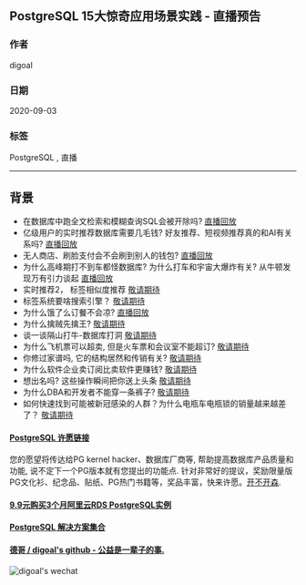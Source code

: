 ## PostgreSQL 15大惊奇应用场景实践 - 直播预告    
    
### 作者    
digoal    
    
### 日期    
2020-09-03    
    
### 标签    
PostgreSQL , 直播     
    
----    
    
## 背景    
    
- 在数据库中跑全文检索和模糊查询SQL会被开除吗?    [直播回放](https://yq.aliyun.com/live/245189 "搜索业务")    
- 亿级用户的实时推荐数据库需要几毛钱? 好友推荐、短视频推荐真的和AI有关系吗?   [直播回放](https://yq.aliyun.com/live/145196 "实时推荐业务")    
- 无人商店、刷脸支付会不会刷到别人的钱包?   [直播回放](https://yq.aliyun.com/live/245319 "人脸识别业务")    
- 为什么高峰期打不到车都怪数据库? 为什么打车和宇宙大爆炸有关? 从牛顿发现万有引力谈起 [直播回放](https://yq.aliyun.com/live/245374 "dd打车逻辑")     
- 实时推荐2， 标签相似度推荐  [敬请期待](./20200903_02.md "阿里妈妈") 
- 标签系统要啥搜索引擎？  [敬请期待](./20200903_02.md "阿里云十亿级资源标签系统jsonb") 
- 为什么饿了么订餐不会凉?  [直播回放](https://yq.aliyun.com/live/245460 "饿了么配送调度")    
- 为什么擒贼先擒王?  [敬请期待](./20200903_02.md "小学生都懂的PG 优化理论")     
- 谈一谈隔山打牛-数据库打洞  [敬请期待](./20200903_02.md "多库打通")     
- 为什么飞机票可以超卖, 但是火车票和会议室不能超订?  [敬请期待](./20200903_02.md "excluding idx")    
- 你修过家谱吗, 它的结构居然和传销有关?  [敬请期待](./20200903_02.md "递归, 树(家谱、树搜索)")    
- 为什么软件企业卖订阅比卖软件更赚钱?   [敬请期待](./20200903_02.md "PaaS场景数据库应用")     
- 想出名吗? 这些操作瞬间把你送上头条   [敬请期待](./20200903_02.md "alipg如何保护DBA、企业数据库安全, sgx")     
- 为什么DBA和开发者不能穿一条裤子?  [敬请期待](./20200903_02.md "json 弹性")    
- 如何快速找到可能被新冠感染的人群？为什么电瓶车电瓶锁的销量越来越差了？  [敬请期待](./20200903_02.md "轨迹，轨迹碰撞，路由，人车合一")
    
    
    
  
#### [PostgreSQL 许愿链接](https://github.com/digoal/blog/issues/76 "269ac3d1c492e938c0191101c7238216")
您的愿望将传达给PG kernel hacker、数据库厂商等, 帮助提高数据库产品质量和功能, 说不定下一个PG版本就有您提出的功能点. 针对非常好的提议，奖励限量版PG文化衫、纪念品、贴纸、PG热门书籍等，奖品丰富，快来许愿。[开不开森](https://github.com/digoal/blog/issues/76 "269ac3d1c492e938c0191101c7238216").  
  
  
#### [9.9元购买3个月阿里云RDS PostgreSQL实例](https://www.aliyun.com/database/postgresqlactivity "57258f76c37864c6e6d23383d05714ea")
  
  
#### [PostgreSQL 解决方案集合](https://yq.aliyun.com/topic/118 "40cff096e9ed7122c512b35d8561d9c8")
  
  
#### [德哥 / digoal's github - 公益是一辈子的事.](https://github.com/digoal/blog/blob/master/README.md "22709685feb7cab07d30f30387f0a9ae")
  
  
![digoal's wechat](../pic/digoal_weixin.jpg "f7ad92eeba24523fd47a6e1a0e691b59")
  
